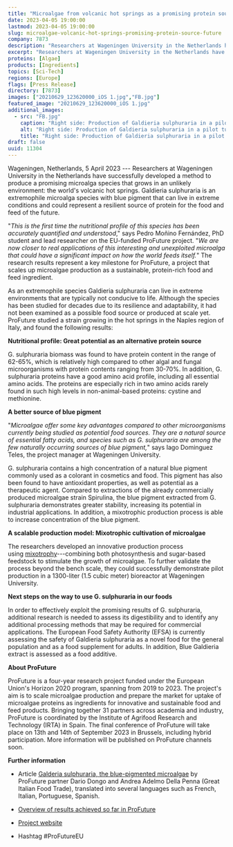 ```yaml
---
title: "Microalgae from volcanic hot springs as a promising protein source for the future"
date: 2023-04-05 19:00:00
lastmod: 2023-04-05 19:00:00
slug: microalgae-volcanic-hot-springs-promising-protein-source-future
company: 7873
description: "Researchers at Wageningen University in the Netherlands have successfully developed a method to produce a promising microalga species that could represent a resilient source of protein for the food and feed of the future."
excerpt: "Researchers at Wageningen University in the Netherlands have successfully developed a method to produce a promising microalga species that could represent a resilient source of protein for the food and feed of the future."
proteins: [Algae]
products: [Ingredients]
topics: [Sci-Tech]
regions: [Europe]
flags: [Press Release]
directory: [7873]
images: ["20210629_123620000_iOS 1.jpg","FB.jpg"]
featured_image: "20210629_123620000_iOS 1.jpg"
additional_images:
  - src: "FB.jpg"
    caption: "Right side: Production of Galdieria sulphuraria in a pilot tubular photobioreactor at AlgaePARC (Wageningen University and Research, The Netherlands); Left side: hot springs"
    alt: "Right side: Production of Galdieria sulphuraria in a pilot tubular photobioreactor at AlgaePARC (Wageningen University and Research, The Netherlands); Left side: hot springs"
    title: "Right side: Production of Galdieria sulphuraria in a pilot tubular photobioreactor at AlgaePARC (Wageningen University and Research, The Netherlands); Left side: hot springs"
draft: false
uuid: 11304
---
```

Wageningen, Netherlands, 5 April 2023 --- Researchers at Wageningen
University in the Netherlands have successfully developed a method to
produce a promising microalga species that grows in an unlikely
environment: the world's volcanic hot springs. Galdieria sulphuraria is
an extremophile microalga species with blue pigment that can live in
extreme conditions and could represent a resilient source of protein for
the food and feed of the future.

"*This is the first time the nutritional profile of this species has
been accurately quantified and understood*," says Pedro Moñino
Fernández, PhD student and lead researcher on the EU-funded ProFuture
project. "*We are now closer to real applications of this interesting
and unexploited microalga that could have a significant impact on how
the world feeds itself.*" The research results represent a key milestone
for ProFuture, a project that scales up microalgae production as a
sustainable, protein-rich food and feed ingredient.

As an extremophile species Galdieria sulphuraria can live in extreme
environments that are typically not conducive to life. Although the
species has been studied for decades due to its resilience and
adaptability, it had not been examined as a possible food source or
produced at scale yet. ProFuture studied a strain growing in the hot
springs in the Naples region of Italy, and found the following results:

**Nutritional profile: Great potential as an alternative protein
source**

G. sulphuraria biomass was found to have protein content in the range of
62-65%, which is relatively high compared to other algal and fungal
microorganisms with protein contents ranging from 30-70%. In addition,
G. sulphuraria proteins have a good amino acid profile, including all
essential amino acids. The proteins are especially rich in two amino
acids rarely found in such high levels in non-animal-based proteins:
cystine and methionine.

**A better source of blue pigment**

"*Microalgae offer some key advantages compared to other microorganisms
currently being studied as potential food sources. They are a natural
source of essential fatty acids, and species such as G. sulphuraria are
among the few naturally occurring sources of blue pigment,*" says Iago
Dominguez Teles, the project manager at Wageningen University.

G. sulphuraria contains a high concentration of a natural blue pigment
commonly used as a colorant in cosmetics and food. This pigment has also
been found to have antioxidant properties, as well as potential as a
therapeutic agent. Compared to extractions of the already commercially
produced microalgae strain Spirulina, the blue pigment extracted from G.
sulphuraria demonstrates greater stability, increasing its potential in
industrial applications. In addition, a mixotrophic production process
is able to increase concentration of the blue pigment.

**A scalable production model: Mixotrophic cultivation of microalgae**

The researchers developed an innovative production process
using [mixotrophy](https://www.pro-future.eu/news/industrial-mixotrophic-cultivation)---combining
both photosynthesis and sugar-based feedstock to stimulate the growth of
microalgae. To further validate the process beyond the bench scale, they
could successfully demonstrate pilot production in a 1300-liter (1.5
cubic meter) bioreactor at Wageningen University.

**Next steps on the way to use G. sulphuraria in our foods**

In order to effectively exploit the promising results of G. sulphuraria,
additional research is needed to assess its digestibility and to
identify any additional processing methods that may be required for
commercial applications. The European Food Safety Authority (EFSA) is
currently assessing the safety of Galdieria sulphuraria as a novel food
for the general population and as a food supplement for adults. In
addition, Blue Galdieria extract is assessed as a food additive.

**About ProFuture**

ProFuture is a four-year research project funded under the European
Union's Horizon 2020 program, spanning from 2019 to 2023. The project's
aim is to scale microalgae production and prepare the market for uptake
of microalgae proteins as ingredients for innovative and sustainable
food and feed products. Bringing together 31 partners across academia
and industry, ProFuture is coordinated by the Institute of Agrifood
Research and Technology (IRTA) in Spain. The final conference of
ProFuture will take place on 13th and 14th of September 2023 in
Brussels, including hybrid participation. More information will be
published on ProFuture channels soon.

**Further information**

-   Article [Galderia sulphuraria, the blue-pigmented
    microalgae](https://www.greatitalianfoodtrade.it/en/-innovation/galderia-sulphuraria-the-blue-pigmented-microalgae/) by
    ProFuture partner Dario Dongo and Andrea Adelmo Della Penna (Great
    Italian Food Trade), translated into several languages such as
    French, Italian, Portuguese, Spanish.

-   [Overview of results achieved so far in
    ProFuture](https://www.pro-future.eu/news/profuture-update-which-results-have-we-achieved-so-far)

-   [Project website](https://www.pro-future.eu/)

-   Hashtag #ProFutureEU
